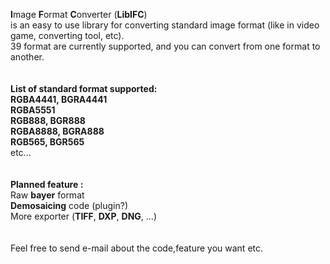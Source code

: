 <b>I</b>mage <b>F</b>ormat <b>C</b>onverter (<b>LibIFC</b>)<br>
is an easy to use library for converting standard image format (like in video game, converting tool, etc).<br>
39 format are currently supported, and you can convert from one format to another.<br>
<br>
<br>
<b>List of standard format supported:</b><br>
<b>RGBA4441, BGRA4441</b><br>
<b>RGBA5551</b><br>
<b>RGB888, BGR888</b><br>
<b>RGBA8888, BGRA888</b><br>
<b>RGB565, BGR565</b><br>
etc...<br>
<br>
<br>
<b>Planned feature :</b><br>
Raw <b>bayer</b> format<br>
<b>Demosaicing</b> code (plugin?)<br>
More exporter (<b>TIFF</b>, <b>DXP</b>, <b>DNG</b>, ...)<br>
<br><br>
Feel free to send e-mail  about the code,feature you want etc.